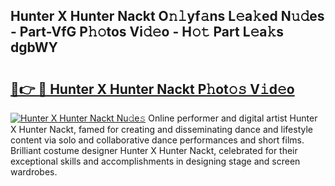 ## Hunter X Hunter Nackt O𝚗𝚕yf𝚊ns L𝚎a𝚔ed N𝚞𝚍es - Part-VfG P𝚑𝚘tos Vi𝚍𝚎o - H𝚘𝚝 Part L𝚎a𝚔s dgbWY

# <h2><a href="http://kfccgu.oniu.top/?m=Hunter+X+Hunter+Nackt">🔗👉 🔴 Hunter X Hunter Nackt P𝚑ot𝚘𝚜 V𝚒d𝚎o</a></h2>

[![Hunter X Hunter Nackt Nu𝚍e𝚜](https://i.imgur.com/0qMVB7G.gif)](http://kfccgu.oniu.top/?m=Hunter+X+Hunter+Nackt)
Online performer and digital artist Hunter X Hunter Nackt, famed for creating and disseminating dance and lifestyle content via solo and collaborative dance performances and short films. Brilliant costume designer Hunter X Hunter Nackt, celebrated for their exceptional skills and accomplishments in designing stage and screen wardrobes.  
